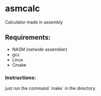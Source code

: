# asmcalc
Calculator made in assembly

## Requirements:

* NASM (netwide assembler)
* gcc
* Linux
* Cmake

### Instructions:

just run the command ´make´ in the directory.
